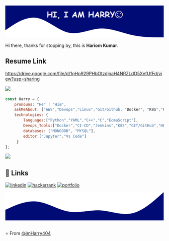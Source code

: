 
![banner.png](https://github.com/imHarry404/harry_python_projects/blob/master/projects/banner.png)

Hi there, thanks for stopping by, this is **Hariom Kumar**.

## Resume Link
https://drive.google.com/file/d/1qHp929PHbOtzdjnaH4NRZLdO5XefUfFd/view?usp=sharing

![](https://raw.githubusercontent.com/shubhadip/shubhadip/main/dev.gif)

```javascript
const Harry = {
    pronouns: "He" | "Him",
    askMeAbout: ["AWS","Devops","Linux","Git/Github, "Docker", "K8S","CI-CD"],
    technologies: {
        languages:["Python","YAML","C++","C","EcmaScript"],
        Devops_Tools:["Docker","CI-CD","Jenkins","K8S","GIT/GitHub","HELM","Datree","Ansible","chef","minikube"],
        databases: ["MONGODB", "MYSQL"],
        editor:["Jupyter","Vs Code"]
     }
};
```

![](https://s3.amazonaws.com/assets.datacamp.com/blog_assets/Python+IDEs/patolino-pernalonga-python-ide2.gif)

## 🔗 Links
[![linkedin](https://img.shields.io/badge/linkedin-0A66C2?style=for-the-badge&logo=linkedin&logoColor=white)](https://www.linkedin.com/in/imharry404/)
[![hackerrank](https://img.shields.io/badge/hackerrank-000?style=for-the-badge&logo=ko-fi&logoColor=white)](https://www.hackerrank.com/hariom14may11)
[![portfolio](https://img.shields.io/badge/my_portfolio-000?style=for-the-badge&logo=ko-fi&logoColor=white)](https://imharry404.github.io/apnawebsite.github.io/)




![bottom.png](https://raw.githubusercontent.com/iCharlesZ/FigureBed/master/img/readme-bottom.png)
```
```
⭐️ From [@imHarry404](https://github.com/imHarry404)
